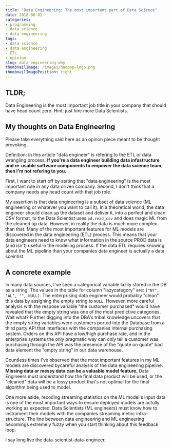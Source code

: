 ```yaml
---
title: "Data Engineering: The most important part of Data Science"
date: 2018-06-01
categories:
- programming
- data science
- data engineering
tags:
- data science
- data engineering
- ETL
- opinion
slug: data-engineering-why
thumbnailImage: /images/hadoop-logo.png
thumbnailImagePosition: right
---
```


## TLDR;

Data Engineering is the most important job title in your company that should have head count zero. Hint: just hire more Data Scientists.

## My thoughts on Data Engineering

Please take everything said here as an opinon piece meant to be thought provoking.

Definition: in this article "data engineer" is refering to the ETL or data wrangling process. **If you're a data engineer building data infastructure and re-usable software components to empower the data science team, then I'm not refering to you.**

First, I want to start off by stating that "data engineering" is the most important role in any data driven company. Second, I don't think that a company needs any head count with that job role.

My assertion is that data engineering is a subset of data science (ML engineering or whatever you want to call it). In a theoretical world, the data engineer should clean up the dataset and deliver it, into a perfect and clean CSV format, to the Data Scientist uses `pd.read_csv` and does magic ML from the cleaned up data. However, in reality the data is much more complex than that. Many of the most important features for ML models are discovered in the data engineering (ETL) process. This means that your data engineers need to know what information in the source PROD data is (and isn't) useful in the modeling process. If the data ETL requires knowing about the ML pipeline than your companies data engineer is actually a data sceintist.

## A concrete example

In many data sources, I've seen a categorical variable lazily stored in the DB as a string. The values in the table for column "lazycategory" are: `["NY", "AL", "", NULL]`. The enterprising data engineer would probably "clean" this data by assigning the empty string to `NULL`. However, more careful analysis with the respose variable "the customer purchased" would have revealed that the empty string was one of the most predictive categories. Wait what? Further digging into the DBA's tribal knowledge uncovers that the empty string variables were customers ported into the Database from a third party API that interfaces with the companies internal purchasing system. Orders on this API have a low/high purchase rate, and in the enterprise systems the only pragmatic way can only tell a customer was purchasing through the API was the presence of the "quote on quote" bad data element the "empty string" in our data warehouse. 

Countless times I've observed that the most important features in my ML models are discovered bycareful analysis of the data engineering pipeline. **Missing data or messy data can be a valuable model feature.** Data Engineers must understand how the final data product will be used, or the "cleaned" data will be a lossy product that's not optimal for the final algorithm being used to model. 

One more aside, recoding streaming statistics on the ML model's input data is one of the most important ways to ensure deployed models are actully working as expected. Data Scientists (ML engineers) must know how to instrament their models with the companies streaming metirc infra-structure. The line between data engineering and ML engineering becomings extremely fuzzy when you start thinking about this feedback loop.

I say long live the data-scientist-data-engineer.
